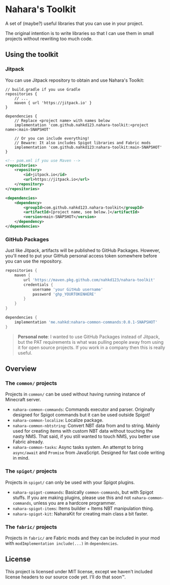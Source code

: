 # Nahara's Toolkit
A set of (maybe?) useful libraries that you can use in your project.

The original intention is to write libraries so that I can use them in small projects without rewriting too much code.

## Using the toolkit
### Jitpack
You can use Jitpack repository to obtain and use Nahara's Toolkit:

```grovvy
// build.gradle if you use Gradle
repositories {
    // ...
    maven { url 'https://jitpack.io' }
}

dependencies {
    // Replace <project name> with names below
    implementation 'com.github.nahkd123.nahara-toolkit:<project name>:main-SNAPSHOT'

    // Or you can include everything!
    // Beware: It also includes Spigot libraries and Fabric mods
    implementation 'com.github.nahkd123:nahara-toolkit:main-SNAPSHOT'
}
```

```xml
<!-- pom.xml if you use Maven -->
<repositories>
    <repository>
        <id>jitpack.io</id>
        <url>https://jitpack.io</url>
    </repository>
</repositories>

<dependencies>
    <dependency>
        <groupId>com.github.nahkd123.nahara-toolkit</groupId>
        <artifactId>[project name, see below.]</artifactId>
        <version>main-SNAPSHOT</version>
    </dependency>
</dependencies>
```

### GitHub Packages
Just like Jitpack, artifacts will be published to GitHub Packages. However, you'll need to put your GitHub personal access token somewhere before you can use the repository.

```gradle
repositories {
    maven {
        url 'https://maven.pkg.github.com/nahkd123/nahara-toolkit'
        credentials {
            username 'your GitHub username'
            password 'ghp_YOURTOKENHERE'
        }
    }
}

dependencies {
    implementation 'me.nahkd:nahara-common-commands:0.0.1-SNAPSHOT'
}
```

> **Personal note**: I wanted to use GitHub Packages instead of Jitpack, but the PAT requirements is what was pulling people away from using it for open source projects. If you work in a company then this is really useful.

## Overview
### The ``common/`` projects
Projects in ``common/`` can be used without having running instance of Minecraft server.

- ``nahara-common-commands``: Commands executor and parser. Originally designed for Spigot commands but it can be used outside Spigot!
- ``nahara-common-localize``: Localize package.
- ``nahara-common-nbtstring``: Convert NBT data from and to string. Mainly used for creating items with custom NBT data without touching the nasty NMS. That said, if you still wanted to touch NMS, you better use Fabric already.
- ``nahara-common-tasks``: Async tasks system. An attempt to bring ``async/await`` and ``Promise`` from JavaScript. Designed for fast code writing in mind.

### The ``spigot/`` projects
Projects in ``spigot/`` can only be used with your Spigot plugins.

- ``nahara-spigot-commands``: Basically ``common-commands``, but with Spigot stuffs. If you are making plugins, please use this and not ``nahara-common-commands``, unless you are a hardcore programmer.
- ``nahara-spigot-items``: Items builder + Items NBT manipulation thing.
- ``nahara-spigot-kit``: NaharaKit for creating main class a bit faster.

### The ``fabric/`` projects
Projects in ``fabric/`` are Fabric mods and they can be included in your mod with ``modImplementation include(...)`` in ``dependencies``.

## License
This project is licensed under MIT license, except we haven't included license headers to our source code yet. I'll do that soon™.

